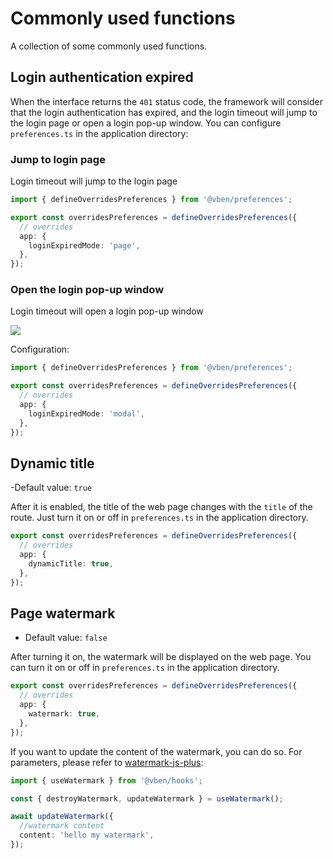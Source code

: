 # Commonly used functions

A collection of some commonly used functions.

## Login authentication expired

When the interface returns the `401` status code, the framework will consider that the login authentication has expired, and the login timeout will jump to the login page or open a login pop-up window. You can configure `preferences.ts` in the application directory:

### Jump to login page

Login timeout will jump to the login page

```ts
import { defineOverridesPreferences } from '@vben/preferences';

export const overridesPreferences = defineOverridesPreferences({
  // overrides
  app: {
    loginExpiredMode: 'page',
  },
});
```

### Open the login pop-up window

Login timeout will open a login pop-up window

![](/guide/login-expired.png)

Configuration:

```ts
import { defineOverridesPreferences } from '@vben/preferences';

export const overridesPreferences = defineOverridesPreferences({
  // overrides
  app: {
    loginExpiredMode: 'modal',
  },
});
```

## Dynamic title

-Default value: `true`

After it is enabled, the title of the web page changes with the `title` of the route. Just turn it on or off in `preferences.ts` in the application directory.

```ts
export const overridesPreferences = defineOverridesPreferences({
  // overrides
  app: {
    dynamicTitle: true,
  },
});
```

## Page watermark

- Default value: `false`

After turning it on, the watermark will be displayed on the web page. You can turn it on or off in `preferences.ts` in the application directory.

```ts
export const overridesPreferences = defineOverridesPreferences({
  // overrides
  app: {
    watermark: true,
  },
});
```

If you want to update the content of the watermark, you can do so. For parameters, please refer to [watermark-js-plus](https://zhensherlock.github.io/watermark-js-plus/):

```ts
import { useWatermark } from '@vben/hooks';

const { destroyWatermark, updateWatermark } = useWatermark();

await updateWatermark({
  //watermark content
  content: 'hello my watermark',
});
```